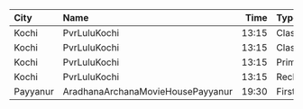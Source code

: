 | City     | Name                              |  Time | Type        | Price | Capacity | Booked |
| :------- | :-------------------------------- | ----: | :---------- | ----: | -------: | -----: |
| Kochi    | PvrLuluKochi                      | 13:15 | Classic     |  140₹ |       54 |     35 |
| Kochi    | PvrLuluKochi                      | 13:15 | ClassicPlus |  160₹ |      108 |    101 |
| Kochi    | PvrLuluKochi                      | 13:15 | Prime       |  190₹ |      125 |    110 |
| Kochi    | PvrLuluKochi                      | 13:15 | Recliner    |  350₹ |       14 |      7 |
| Payyanur | AradhanaArchanaMovieHousePayyanur | 19:30 | FirstClass  |  100₹ |      230 |    118 |